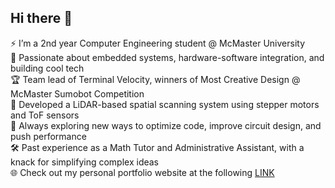 ## Hi there 👋

⚡ I’m a 2nd year Computer Engineering student @ McMaster University<br />
🤖 Passionate about embedded systems, hardware-software integration, and building cool tech<br />
🏆 Team lead of Terminal Velocity, winners of Most Creative Design @ McMaster Sumobot Competition<br />
📡 Developed a LiDAR-based spatial scanning system using stepper motors and ToF sensors<br />
🧠 Always exploring new ways to optimize code, improve circuit design, and push performance<br />
🛠️ Past experience as a Math Tutor and Administrative Assistant, with a knack for simplifying complex ideas<br />
🌐 Check out my personal portfolio website at the following [LINK](https://www.manandua17.github.io)<br />
